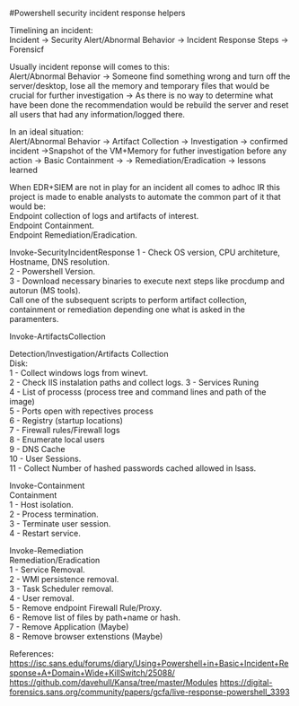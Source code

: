 #Powershell security incident response helpers

Timelining an incident:  
Incident -> Security Alert/Abnormal Behavior -> Incident Response Steps -> Forensicf

Usually incident reponse will comes to this:  
Alert/Abnormal Behavior -> Someone find something wrong and turn off the server/desktop, lose all the memory and temporary files that would be crucial for further investigation -> As there is no way to determine what have been done the recommendation would be rebuild the server and reset all users that had any information/logged there.

In an ideal situation:  
Alert/Abnormal Behavior -> Artifact Collection -> Investigation -> confirmed incident ->Snapshot of the VM+Memory for futher investigation before any action -> Basic Containment ->  -> Remediation/Eradication -> lessons learned

When EDR+SIEM are not in play for an incident all comes to adhoc IR this project is made to enable analysts to automate the common part of it that would be:  
    Endpoint collection of logs and artifacts of interest.  
    Endpoint Containment.  
    Endpoint Remediation/Eradication.  

Invoke-SecurityIncidentResponse
    1 - Check OS version, CPU architeture, Hostname, DNS resolution.  
    2 - Powershell Version.  
    3 - Download necessary binaries to execute next steps like procdump and autorun (MS tools).  
    Call one of the subsequent scripts to perform artifact collection, containment or remediation depending one what is asked in the paramenters.  

Invoke-ArtifactsCollection

Detection/Investigation/Artifacts Collection  
    Disk:  
    1 - Collect windows logs from winevt.  
    2 - Check IIS instalation paths and collect logs. 
    3 - Services Runing  
    4 - List of processs (process tree and command lines and path of the image)  
    5 - Ports open with repectives process  
    6 - Registry (startup locations)  
    7 - Firewall rules/Firewall logs  
    8 - Enumerate local users  
    9 - DNS Cache  
    10 - User Sessions.  
    11 - Collect Number of hashed passwords cached allowed in lsass.  

Invoke-Containment  
Containment  
    1 - Host isolation.  
    2 - Process termination.  
    3 - Terminate user session.  
    4 - Restart service.  

Invoke-Remediation  
Remediation/Eradication  
    1 - Service Removal.  
    2 - WMI persistence removal.  
    3 - Task Scheduler removal.  
    4 - User removal.  
    5 - Remove endpoint Firewall Rule/Proxy.  
    6 - Remove list of files by path+name or hash.  
    7 - Remove Application (Maybe)  
    8 - Remove browser extenstions  (Maybe)  


References:
https://isc.sans.edu/forums/diary/Using+Powershell+in+Basic+Incident+Response+A+Domain+Wide+KillSwitch/25088/
https://github.com/davehull/Kansa/tree/master/Modules
https://digital-forensics.sans.org/community/papers/gcfa/live-response-powershell_3393
